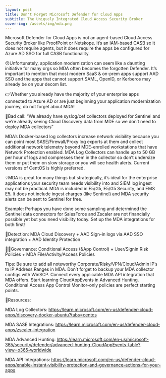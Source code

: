 ```yaml
---
layout: post
title: Don't Forget Microsoft Defender for Cloud Apps
subtitle: The Uniquely Integrated Cloud Access Security Broker
cover-img: /assets/img/mda.png
---
```

Microsoft Defender for Cloud Apps is not an agent-based Cloud Access Security Broker like ProofPoint or Netskope. It’s an IAM-based CASB so it does not require agents, but it does require the apps be configured for Azure AD SSO for full CASB functionality.

😢Unfortunately, application modernization can seem like a daunting initiative for many orgs so MDA often becomes the forgotten Defender. It’s important to mention that most modern SaaS & on-prem apps support AAD SSO and the apps that cannot support SAML, OpenID, or Kerberos may already be on your decom list.

👉Whether you already have the majority of your enterprise apps connected to Azure AD or are just beginning your application modernization journey, do not forget about MDA!

🛑Bad call: “We already have syslog/cef collectors deployed for Sentinel and we’re already seeing Cloud Discovery data from MDE so we don’t need to deploy MDA collectors”

MDA’s Docker-based log collectors increase network visibility because you can point most SASE/Firewall/Proxy log exports at them and collect additional network telemetry beyond MDE-enrolled workstations that have Network Protection enabled. MDA Log Collectors can handle up to 50 GB per hour of logs and compresses them in the collector so don’t undersize them or put them on slow storage or you will see health alerts. Current versions of CentOS is highly preferred.

💡MDA is great for many things but strategically, it’s ideal for the enterprise applications your security team needs visibility into and SIEM log ingest may not be practical. MDA is included in E5/G5, E5/G5 Security, and EMS E5. It does not include ingest charges (like Sentinel) and MDA security alerts can be sent to Sentinel for free.

Example: Perhaps you have done some sampling and determined the Sentinel data connectors for SalesForce and Zscaler are not financially possible yet but you need visibility today. Set up the MDA integrations for both first!

📡Detection: MDA Cloud Discovery + AAD Sign-in logs via AAD SSO integration + AAD Identity Protection

👮‍♂️Governance: Conditional Access (&App Control) + User/Signin Risk Policies + MDA File/Activity/Access Policies

Tips:
Be sure to add all noteworthy Corporate/Risky/VPN/Cloud/Admin IP’s to IP Address Ranges in MDA.
Don’t forget to backup your MDA collector configs with WinSCP.
Connect every applicable MDA API integration that MDA offers.
Start learning CloudAppEvents in Advanced Hunting.
Conditional Access App Control Monitor-only policies are perfect starting points.

🎒Resources:

MDA Log Collectors: https://learn.microsoft.com/en-us/defender-cloud-apps/discovery-docker-ubuntu?tabs=centos

MDA SASE Integrations: https://learn.microsoft.com/en-us/defender-cloud-apps/zscaler-integration

MDA Advanced Hunting: https://learn.microsoft.com/en-us/microsoft-365/security/defender/advanced-hunting-CloudAppEvents-table?view=o365-worldwide

MDA API Integrations: https://learn.microsoft.com/en-us/defender-cloud-apps/enable-instant-visibility-protection-and-governance-actions-for-your-apps